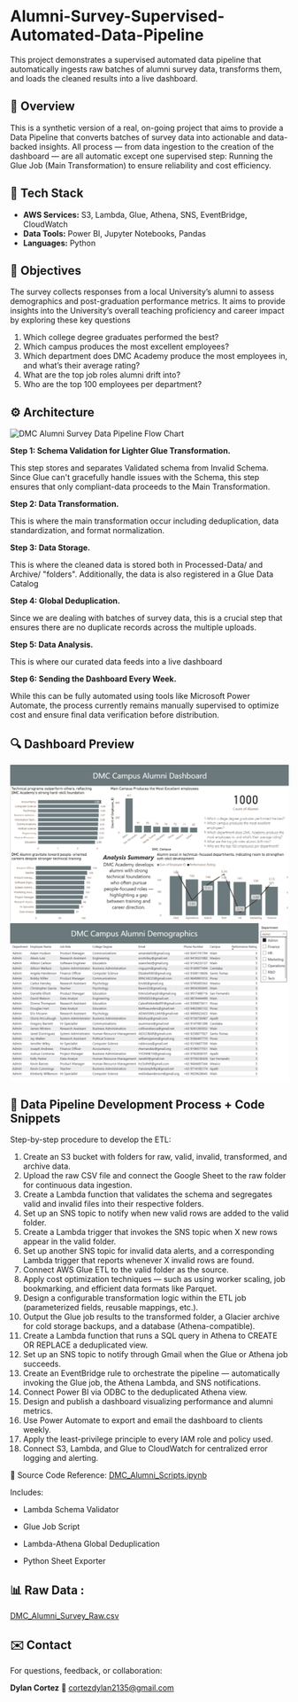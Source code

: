 # Alumni-Survey-Supervised-Automated-Data-Pipeline

This project demonstrates a supervised automated data pipeline that automatically ingests raw batches of alumni survey data, transforms them, and loads the cleaned results into a live dashboard.

## 📌 Overview

This is a synthetic version of a real, on-going project that aims to provide a Data Pipeline that converts batches of survey data into actionable and data-backed insights. All process — from data ingestion to the creation of the dashboard — are all automatic except one supervised step: Running the Glue Job (Main Transformation) to ensure reliability and cost efficiency.

## 🧰 Tech Stack
- **AWS Services:** S3, Lambda, Glue, Athena, SNS, EventBridge, CloudWatch  
- **Data Tools:** Power BI, Jupyter Notebooks, Pandas
- **Languages:** Python

## 🧠 Objectives

The survey collects responses from a local University’s alumni to assess demographics and post-graduation performance metrics.
It aims to provide insights into the University’s overall teaching proficiency and career impact by exploring these key questions

  1. Which college degree graduates performed the best?
  2. Which campus produces the most excellent employees?
  3. Which department does DMC Academy produce the most employees in, and what’s their average rating?
  4. What are the top job roles alumni drift into?
  5. Who are the top 100 employees per department?

## ⚙️ Architecture

<img width="1920" height="1080" alt="DMC Alumni Survey Data Pipeline Flow Chart" src="https://github.com/user-attachments/assets/af0037ef-6cb7-4825-b127-274ee49ded28" />

**Step 1: Schema Validation for Lighter Glue Transformation.**
  
  This step stores and separates Validated schema from Invalid Schema. Since Glue can't gracefully handle issues with the     Schema, this step ensures that only compliant-data proceeds to the Main Transformation. 

**Step 2: Data Transformation.**

  This is where the main transformation occur including deduplication, data standardization, and format normalization.

**Step 3: Data Storage.**

  This is where the cleaned data is stored both in Processed-Data/ and Archive/ "folders". Additionally, the data is also     registered in a Glue Data Catalog 

**Step 4: Global Deduplication.**
  
  Since we are dealing with batches of survey data, this is a crucial step that ensures there are no duplicate records across the multiple uploads. 

**Step 5: Data Analysis.**

  This is where our curated data feeds into a live dashboard

**Step 6: Sending the Dashboard Every Week.**

  While this can be fully automated using tools like Microsoft Power Automate, the process currently remains manually supervised to optimize cost and ensure final data verification before distribution.

## 🔍 Dashboard Preview

![Dashboard Page 1](Dashboard_1.png)
![Dashboard Page 2](Dashboard_2.png)

##  🧩 Data Pipeline Development Process + Code Snippets

Step-by-step procedure to develop the ETL:
1.	Create an S3 bucket with folders for raw, valid, invalid, transformed, and archive data.
2.	Upload the raw CSV file and connect the Google Sheet to the raw folder for continuous data ingestion.
3.	Create a Lambda function that validates the schema and segregates valid and invalid files into their respective folders.
4.	Set up an SNS topic to notify when new valid rows are added to the valid folder.
5.	Create a Lambda trigger that invokes the SNS topic when X new rows appear in the valid folder.
6.	Set up another SNS topic for invalid data alerts, and a corresponding Lambda trigger that reports whenever X invalid rows are found.
7.	Connect AWS Glue ETL to the valid folder as the source.
8.	Apply cost optimization techniques — such as using worker scaling, job bookmarking, and efficient data formats like Parquet.
9.	Design a configurable transformation logic within the ETL job (parameterized fields, reusable mappings, etc.).
10.	Output the Glue job results to the transformed folder, a Glacier archive for cold storage backups, and a database (Athena-compatible).
11.	Create a Lambda function that runs a SQL query in Athena to CREATE OR REPLACE a deduplicated view.
12.	Set up an SNS topic to notify through Gmail when the Glue or Athena job succeeds.
13.	Create an EventBridge rule to orchestrate the pipeline — automatically invoking the Glue job, the Athena Lambda, and SNS notifications.
14.	Connect Power BI via ODBC to the deduplicated Athena view.
15.	Design and publish a dashboard visualizing performance and alumni metrics.
16.	Use Power Automate to export and email the dashboard to clients weekly.
17.	Apply the least-privilege principle to every IAM role and policy used.
18.	Connect S3, Lambda, and Glue to CloudWatch for centralized error logging and alerting.



🐍 Source Code Reference:
[DMC_Alumni_Scripts.ipynb](DMC_Alumni_Scripts.ipynb)

  Includes:
  - Lambda Schema Validator

  - Glue Job Script
    
  - Lambda-Athena Global Deduplication
    
  - Python Sheet Exporter


## 📊 Raw Data :
[DMC_Alumni_Survey_Raw.csv](DMC_Alumni_Survey_Raw.csv)


## ✉️ Contact
For questions, feedback, or collaboration:

**Dylan Cortez**
📧 cortezdylan2135@gmail.com



